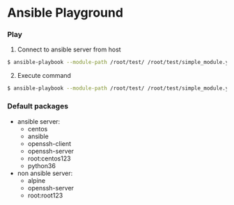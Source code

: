 # Ansible Playground

### Play
1. Connect to ansible server from host
```sh
$ ansible-playbook --module-path /root/test/ /root/test/simple_module.yml -u root -k
```
2. Execute command
```sh
$ ansible-playbook --module-path /root/test/ /root/test/simple_module.yml -u root -k
```

### Default packages
- ansible server:
    - centos
    - ansible
    - openssh-client
    - openssh-server
    - root:centos123
    - python36
- non ansible server:
    - alpine
    - openssh-server
    - root:root123
